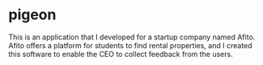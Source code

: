# pigeon
This is an application that I developed for a startup company named Afito. Afito offers a platform for students to find rental properties, and I created this software to enable the CEO to collect feedback from the users. 
